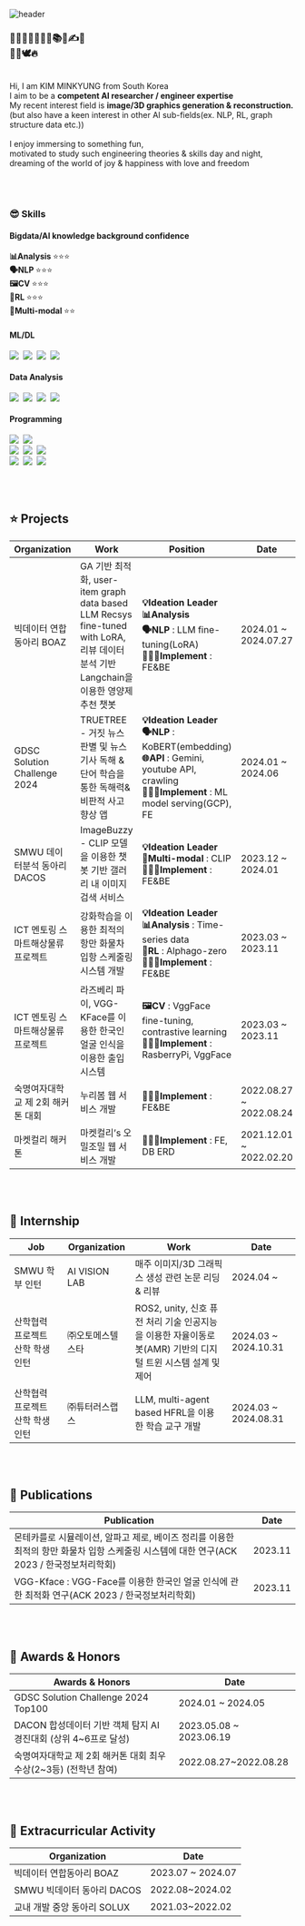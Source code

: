 ![header](https://capsule-render.vercel.app/api?type=waving&color=FFa9a0&height=150&section=header&text=🍑(˶ˆᗜˆ˵)🍑&fontColor=FFFFFF&fontSize=40&&&animation=twinkling)
<!-- https://simpleicons.org/?q=react -->

<!--
<div align="center">
 <img src="https://github.com/yulleta/yulleta/assets/81565724/b8053488-8890-4c91-b890-f189fd8ccb25" width="150" height="150" alt="코딩베리 프사" />
</div>
-->

<h3 align="left">
🤩💫🎈✨🧠🚩📂📚🎨✍💡 <br/>
🤍💞🕊️🔥
</h3>
<br/>
<div align="left">
 Hi, I am KIM MINKYUNG from South Korea <br/>
 I aim to be a <strong>competent AI researcher / engineer expertise</strong> <br/>
 My recent interest field is <strong>image/3D graphics generation & reconstruction.</strong> <br/>
 (but also have a keen interest in other AI sub-fields(ex. NLP, RL, graph structure data etc.)) <br/><br/>
 I enjoy immersing to something fun, <br/>
 motivated to study such engineering theories & skills day and night, <br/>
 dreaming of the world of joy & happiness with love and freedom <br/>
</div>

<br/><br/>

<h3 align="left">😎 Skills</h3>
<h4 align="left">Bigdata/AI knowledge background confidence</h4>
<strong>📊Analysis </strong> ⭐⭐⭐ <br/>
<strong>🗣NLP </strong> ⭐⭐⭐ <br/>
<strong>🖼️CV </strong> ⭐⭐⭐ <br/>
<strong>🦾RL </strong> ⭐⭐⭐ <br/>
<strong>🤖Multi-modal </strong> ⭐⭐ <br/>

<h4 align="left">ML/DL</h4>
<div align="left">
  <img src="https://img.shields.io/badge/scikit--learn-F7931E.svg?style=for-the-badge&logo=scikit-learn&logoColor=white" />&nbsp
  <img src="https://img.shields.io/badge/pytorch-EE4C2C.svg?style=for-the-badge&logo=pytorch&logoColor=white" />&nbsp
  <img src="https://img.shields.io/badge/keras-D00000.svg?style=for-the-badge&logo=keras&logoColor=white" />&nbsp
  <img src="https://img.shields.io/badge/tensorflow-FF6F00.svg?style=for-the-badge&logo=tensorflow&logoColor=white" />&nbsp
</div>
<h4 align="left">Data Analysis</h4>
<div align="left">
  <img src="https://img.shields.io/badge/numpy-013243.svg?style=for-the-badge&logo=numpy&logoColor=white" />&nbsp
  <img src="https://img.shields.io/badge/pandas-150458.svg?style=for-the-badge&logo=pandas&logoColor=white" />&nbsp
  <img src="https://img.shields.io/badge/matplotlib-005A9C.svg?style=for-the-badge&logo=matplotlib&logoColor=white" />&nbsp
  <img src="https://img.shields.io/badge/seaborn-3776AB.svg?style=for-the-badge&logo=python&logoColor=white" />&nbsp
</div>
<h4 align="left">Programming</h4>
<div align="left">
  <img src="https://img.shields.io/badge/react-20232a.svg?style=for-the-badge&logo=react&logoColor=61DAFB" />&nbsp
  <img src="https://img.shields.io/badge/react_native-20232a.svg?style=for-the-badge&logo=react&logoColor=61DAFB" />&nbsp <br/>
  <img src="https://img.shields.io/badge/node.js-339933.svg?style=for-the-badge&logo=nodedotjs&logoColor=white" />&nbsp
  <img src="https://img.shields.io/badge/django-092E20.svg?style=for-the-badge&logo=django&logoColor=white" />&nbsp
  <img src="https://img.shields.io/badge/flask-000000.svg?style=for-the-badge&logo=flask&logoColor=white" />&nbsp <br/>
  <img src="https://img.shields.io/badge/python-3776AB.svg?style=for-the-badge&logo=python&logoColor=white" />&nbsp
  <img src="https://img.shields.io/badge/java-007396.svg?style=for-the-badge&logo=java&logoColor=white" />&nbsp
  <img src="https://img.shields.io/badge/c-A8B9CC.svg?style=for-the-badge&logo=c&logoColor=white" />&nbsp
</div>

<br/><br/>

<h2 align="left">⭐ Projects</h2>
<div align="left" width="100%">
<table>
    <thead>
        <tr>
            <th>Organization</th>
            <th>Work</th>
            <th>Position</th>
            <th>Date</th>
        </tr>
    </thead>
    <tbody>
        <tr>
            <td>빅데이터 연합 동아리 BOAZ</td>
            <td>GA 기반 최적화, user-item graph data based LLM Recsys fine-tuned with LoRA, 리뷰 데이터 분석 기반 Langchain을 이용한 영양제 추천 챗봇</td>
            <td>
             <strong>💡Ideation Leader</strong><br/> 
             <strong>📊Analysis</strong><br/>
             <strong>🗣NLP</strong> : LLM fine-tuning(LoRA)<br/> 
             <strong>👩🏻‍💻Implement</strong> : FE&BE
            </td>
            <td>2024.01 ~ 2024.07.27</td>
        </tr>
        <tr>
            <td>GDSC Solution Challenge 2024</td>
            <td>TRUETREE - 거짓 뉴스 판별 및 뉴스 기사 독해 & 단어 학습을 통한 독해력&비판적 사고 향상 앱</td>
            <td>
             <strong>💡Ideation Leader</strong> <br/>
             <strong>🗣NLP</strong> : KoBERT(embedding) <br/>
             <strong>🌐API</strong> : Gemini, youtube API, crawling <br/>
             <strong>👩🏻‍💻Implement</strong> : ML model serving(GCP), FE
            </td>
            <td>2024.01 ~ 2024.06</td>
        </tr>
        <tr>
            <td>SMWU 데이터분석 동아리 DACOS</td>
            <td>ImageBuzzy - CLIP 모델을 이용한 챗봇 기반 갤러리 내 이미지 검색 서비스</td>
            <td>
             <strong>💡Ideation Leader</strong> <br/>
             <strong>🤖Multi-modal</strong> : CLIP<br/>
             <strong>👩🏻‍💻Implement</strong> : FE&BE
            </td>
            <td>2023.12 ~ 2024.01</td>
        </tr>
        <tr>
            <td>ICT 멘토링 스마트해상물류 프로젝트</td>
            <td>강화학습을 이용한 최적의 항만 화물차 입항 스케줄링 시스템 개발</td>
            <td>
             <strong>💡Ideation Leader</strong><br/>
             <strong>📊Analysis</strong> : Time-series data<br/>
             <strong>🦾RL</strong> : Alphago-zero<br/>
             <strong>👩🏻‍💻Implement</strong> : FE&BE
            </td>
            <td>2023.03 ~ 2023.11</td>
        </tr>
        <tr>
            <td>ICT 멘토링 스마트해상물류 프로젝트</td>
            <td>라즈베리 파이, VGG-KFace를 이용한 한국인 얼굴 인식을 이용한 출입 시스템</td>
            <td>
             <strong>🖼️CV</strong> : VggFace fine-tuning, contrastive learning<br/>
             <strong>👩🏻‍💻Implement</strong> : RasberryPi, VggFace
            </td>
            <td>2023.03 ~ 2023.11</td>
        </tr>
        <tr>
            <td>숙명여자대학교 제 2회 해커톤 대회</td>
            <td>누리봄 웹 서비스 개발</td>
            <td>
             <strong>👩🏻‍💻Implement</strong> : FE&BE </td>
            <td>2022.08.27 ~ 2022.08.24</td>
        </tr>
        <tr>
            <td>마켓컬리 해커톤</td>
            <td>마켓컬리’s 오밀조밀 웹 서비스 개발</td>
            <td>
             <strong>👩🏻‍💻Implement</strong> : FE, DB ERD</td>
            <td>2021.12.01 ~ 2022.02.20</td>
        </tr>
    </tbody>
</table>
</div>

<br/><br/>

<h2 align="left">💼 Internship</h2>
<div align="left" width="100%">
<table>
    <thead>
        <tr>
            <th>Job</th>
            <th>Organization</th>
            <th>Work</th>
            <th>Date</th>
        </tr>
    </thead>
    <tbody>
         <tr>
            <td>SMWU 학부 인턴</td>
            <td>AI VISION LAB</td>
            <td>매주 이미지/3D 그래픽스 생성 관련 논문 리딩 & 리뷰</td>
            <td>2024.04 ~ </td>
        </tr>
        <tr>
            <td>산학협력 프로젝트 산학 학생 인턴</td>
            <td>㈜오토메스텔스타</td>
            <td>ROS2, unity, 신호 퓨전 처리 기술 인공지능을 이용한 자율이동로봇(AMR) 기반의 디지털 트윈 시스템 설계 및 제어</td>
            <td>2024.03 ~ 2024.10.31</td>
        </tr>
        <tr>
            <td>산학협력 프로젝트 산학 학생 인턴</td>
            <td>㈜튜터러스랩스</td>
            <td>LLM, multi-agent based HFRL을 이용한 학습 교구 개발</td>
            <td>2024.03 ~ 2024.08.31</td>
        </tr>
    </tbody>
</table>
</div>

<br/><br/>

<h2 align="left">📃 Publications</h2>
<div align="left" width="100%">
<table>
    <thead>
        <tr>
            <th>Publication</th>
            <th>Date</th>
        </tr>
    </thead>
    <tbody>
        <tr>
            <td>몬테카를로 시뮬레이션, 알파고 제로, 베이즈 정리를 이용한 최적의 항만 화물차 입항 스케줄링 시스템에 대한 연구(ACK 2023 / 한국정보처리학회)</td>
            <td>2023.11</td>
        </tr>
        <tr>
            <td>VGG-Kface : VGG-Face를 이용한 한국인 얼굴 인식에 관한 최적화 연구(ACK 2023 / 한국정보처리학회)</td>
            <td>2023.11</td>
        </tr>
    </tbody>
</table>
</div>

<br/><br/>

<h2 align="left">🏅 Awards & Honors</h2>
<div align="left" width="100%">
<table>
    <thead>
        <tr>
            <th>Awards & Honors</th>
            <th>Date</th>
        </tr>
    </thead>
    <tbody>
        <tr>
            <td>GDSC Solution Challenge 2024 Top100</td>
            <td>2024.01 ~ 2024.05</td>
        </tr>
        <tr>
            <td>DACON 합성데이터 기반 객체 탐지 AI 경진대회 (상위 4~6프로 달성)</td>
            <td>2023.05.08 ~ 2023.06.19</td>
        </tr>
        <tr>
            <td>숙명여자대학교 제 2회 해커톤 대회 최우수상(2~3등) (전학년 참여)</td>
            <td>2022.08.27~2022.08.28</td>
        </tr>
    </tbody>
</table>
</div>

<br/><br/>

<h2 align="left">🚩 Extracurricular Activity</h2>
<div align="left" width="100%">
<table>
    <thead>
        <tr>
            <th>Organization</th>
            <th>Date</th>
        </tr>
    </thead>
    <tbody>
        <tr>
            <td>빅데이터 연합동아리 BOAZ</td>
            <td>2023.07 ~ 2024.07</td>
        </tr>
        <tr>
            <td>SMWU 빅데이터 동아리 DACOS</td>
            <td>2022.08~2024.02</td>
        </tr>
        <tr>
            <td>교내 개발 중앙 동아리 SOLUX</td>
            <td>2021.03~2022.02</td>
        </tr>
    </tbody>
</table>
</div>
